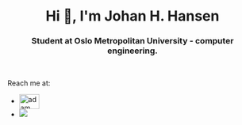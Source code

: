 <h1 align="center">Hi 👋, I'm Johan H. Hansen</h1>
<h3 align="center">Student at Oslo Metropolitan University - computer engineering.</h3> 
<br> 

  Reach me at: 
  <ul>
  <li><a href="https://www.linkedin.com/in/johan-hustoft-hansen-b42991228/" target="blank"><img align="center"
      src="https://raw.githubusercontent.com/rahuldkjain/github-profile-readme-generator/master/src/images/icons/Social/linked-in-alt.svg"
                                                                                                alt="adam pithewan" height="30" width="40" /></a></li>
  <li> <a href = "mailto:johan.h.hansen@hotmail.com"><img src="https://www.vecteezy.com/free-vector/email-icon"> </img></a>
</li>
  <ul>
